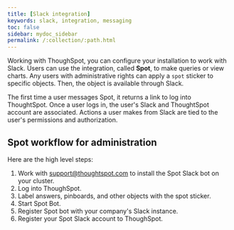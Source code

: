 ```yaml
---
title: [Slack integration]
keywords: slack, integration, messaging
toc: false
sidebar: mydoc_sidebar
permalink: /:collection/:path.html
---
```

Working with ThoughSpot, you can configure your installation to work with Slack.
Users can use the integration, called **Spot**, to make queries or view charts.
Any users with administrative rights can apply a `spot` sticker to specific
objects. Then, the object is available through Slack.

The first time a user messages Spot, it returns a link to log into ThoughtSpot.
Once a user logs in, the user's Slack and ThoughtSpot account are associated.
Actions a user makes from Slack are tied to the user's permissions and
authorization.

## Spot workflow for administration   

Here are the high level steps:

1. Work with <a href="mailto:support@thoughtspot.com">support@thoughtspot.com</a>
 to install the Spot Slack bot on your cluster.
2. Log into ThoughSpot.
3. Label answers, pinboards, and other objects with the spot sticker.
4. Start Spot Bot.
5. Register Spot bot with your company's Slack instance.
6. Register your Spot Slack account to ThoughSpot.
